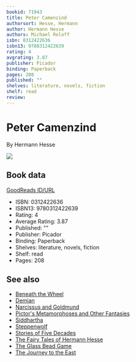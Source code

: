 ```yaml
---
bookid: 71943
title: Peter Camenzind
authorsort: Hesse, Hermann
author: Hermann Hesse
authors: Michael Roloff
isbn: 0312422636
isbn13: 9780312422639
rating: 4
avgrating: 3.87
publisher: Picador
binding: Paperback
pages: 208
published: ""
shelves: literature, novels, fiction
shelf: read
review: 
---
```


# Peter Camenzind

By Hermann Hesse

![](https://i.gr-assets.com/images/S/compressed.photo.goodreads.com/books/1316131237l/71943.jpg)

## Book data

[GoodReads ID/URL](https://www.goodreads.com/book/show/71943)

- ISBN: 0312422636
- ISBN13: 9780312422639
- Rating: 4
- Average Rating: 3.87
- Published: ""
- Publisher: Picador
- Binding: Paperback
- Shelves: literature, novels, fiction
- Shelf: read
- Pages: 208


## See also

- [Beneath the Wheel](Beneath_the_Wheel.md)
- [Demian](Demian-_Die_Geschichte_von_Emil_Sinclairs_Jugend.md)
- [Narcissus and Goldmund](Narcissus_and_Goldmund.md)
- [Pictor's Metamorphoses and Other Fantasies](Pictors_Metamorphoses_and_Other_Fantasies.md)
- [Siddhartha](Siddhartha.md)
- [Steppenwolf](Steppenwolf.md)
- [Stories of Five Decades](Stories_of_Five_Decades.md)
- [The Fairy Tales of Hermann Hesse](The_Fairy_Tales_of_Hermann_Hesse.md)
- [The Glass Bead Game](The_Glass_Bead_Game.md)
- [The Journey to the East](The_Journey_to_the_East.md)
